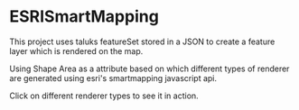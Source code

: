 # ESRISmartMapping

This project uses taluks featureSet stored in a JSON to create a feature layer which is rendered on the map.

Using Shape Area as a attribute based on which different types of renderer are generated using esri's smartmapping javascript api.

Click on different renderer types to see it in action.
